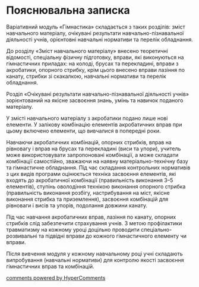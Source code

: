 <div id="hypercomments_widget" class="js-hypercomments-widget invisible"></div>

Пояснювальна записка
=============================

Варіативний модуль «Гімнастика» складається з таких розділів: зміст навчального матеріалу,  очікувані результати навчально-пізнавальної діяльності учнів, орієнтовні навчальні нормативи та перелік обладнання.

До розділу «Зміст навчального матеріалу» внесено теоретичні відомості, спеціальну фізичну підготовку, вправи, які виконуються на гімнастичних приладах: на колоді, брусах та перекладині, вправи з акробатики, опорного стрибку, крім цього внесено вправи лазіння по канату, стрибки зі скакалкою, навчальні нормативи та перелік обладнання.

Розділ «Очікувані результати навчально-пізнавальної діяльності учнів» зорієнтований на якісне засвоєння знань, умінь та навичок поданого матеріалу. 

У змісті навчального матеріалу з акробатики подано лише нові елементи. У залікову комбінацію елементів акробатичних вправ при цьому включено елементи, що вивчалися в попередні роки.

Навчаючи акробатичних комбінацій, опорних стрибків, вправ на рівновагу і вправ на брусах та перекладині (виси та упори), учитель може використовувати запропоновані комбінації, а може складати комбінації самостійно, зважаючи на наявну матеріально-технічну базу та гімнастичне обладнання. Під час складання контрольних нормативів з цих видів програми оцінюється техніка засвоєння елементів, які входять до акробатичної комбінації (правильність виконання 3–5 елементів), ступінь оволодіння технікою виконання опорного стрибка (правильність виконання розбігу, настрибування на міст, якісне виконання стрибка та приземлення), засвоєння комбінацій для рівноваги і висів та упорів, подолання довжини канату.

Під час навчання акробатичних вправ, лазіння по канату, опорних стрибків слід забезпечити страхування учнів. З метою профілактики травматизму на кожному уроці доцільно проводити спеціально-розвивальні та підвідні вправи до кожного гімнастичного елементу чи вправи.

Після вивчення модуля у кожному навчальному році учні складають випробування (навчальні нормативи) для контролю якості засвоєння гімнастичних вправ та комбінацій.



<div class="js-hypercomments-container">
    <a href="http://hypercomments.com" class="hc-link" title="comments widget">comments powered by HyperComments</a>
</div>